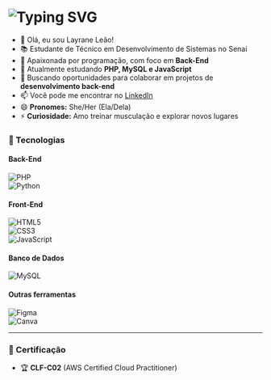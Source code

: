 # <img src="https://readme-typing-svg.demolab.com?font=Fira+Code&pause=500&color=007BFF&width=600&lines=Hello+World%2C+I'm+Layrane+Le%C3%A3o;Backend+Developer;Programadora+apaixonada+por+tecnologia!" alt="Typing SVG" />

- 👋 Olá, eu sou Layrane Leão!  
- 📚 Estudante de Técnico em Desenvolvimento de Sistemas no Senai  
- 👀 Apaixonada por programação, com foco em **Back-End**  
- 🔭 Atualmente estudando **PHP, MySQL e JavaScript**  
- 💞️ Buscando oportunidades para colaborar em projetos de **desenvolvimento back-end**  
- 📫 Você pode me encontrar no [LinkedIn](https://www.linkedin.com/in/layraneleao/)  
- 😄 **Pronomes:** She/Her (Ela/Dela)  
- ⚡ **Curiosidade:** Amo treinar musculação e explorar novos lugares  

### 🚀 Tecnologias  

#### **Back-End**  
![PHP](https://img.shields.io/badge/PHP-777BB4?style=for-the-badge&logo=php&logoColor=white)  
![Python](https://img.shields.io/badge/Python-3776AB?style=for-the-badge&logo=python&logoColor=white)  

#### **Front-End**  
![HTML5](https://img.shields.io/badge/HTML5-E34F26?style=for-the-badge&logo=html5&logoColor=white)  
![CSS3](https://img.shields.io/badge/CSS3-1572B6?style=for-the-badge&logo=css3&logoColor=white)  
![JavaScript](https://img.shields.io/badge/JavaScript-F7DF1E?style=for-the-badge&logo=javascript&logoColor=black)  

#### **Banco de Dados**  
![MySQL](https://img.shields.io/badge/MySQL-4479A1?style=for-the-badge&logo=mysql&logoColor=white)  

#### **Outras ferramentas**  
![Figma](https://img.shields.io/badge/Figma-F24E1E?style=for-the-badge&logo=figma&logoColor=white)  
![Canva](https://img.shields.io/badge/Canva-00C4CC?style=for-the-badge&logo=canva&logoColor=white)  

---

### 📜 Certificação  
- 🏆 **CLF-C02** (AWS Certified Cloud Practitioner)  
